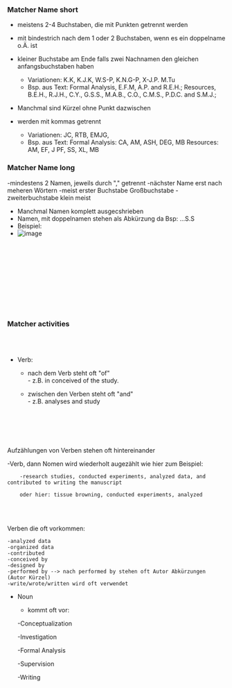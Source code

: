 ### Matcher Name short 

- meistens 2-4 Buchstaben, die mit Punkten getrennt werden
- mit bindestrich nach dem 1 oder 2 Buchstaben, wenn es ein doppelname o.Ä. ist
- kleiner Buchstabe am Ende falls zwei Nachnamen den gleichen anfangsbuchstaben haben
  - Variationen: K.K, K.J.K, W.S-P, K.N.G-P, X-J.P. M.Tu
  - Bsp. aus Text: Formal Analysis, E.F.M, A.P. and R.E.H.; Resources, B.E.H., R.J.H., C.Y., G.S.S., M.A.B., C.O., C.M.S., P.D.C. and S.M.J.;

- Manchmal sind Kürzel ohne Punkt dazwischen
- werden mit kommas getrennt
  - Variationen: JC, RTB, EMJG, 
  - Bsp. aus Text: Formal Analysis: CA, AM, ASH, DEG, MB Resources: AM, EF, J PF, SS, XL, MB

### Matcher Name long 
-mindestens 2 Namen, jeweils durch "," getrennt
-nächster Name erst nach meheren Wörtern 
-meist erster Buchstabe Großbuchstabe
-zweiterbuchstabe klein meist 
- Manchmal Namen komplett ausgecshrieben 
- Namen, mit doppelnamen stehen als Abkürzung da Bsp: ...S.S
- Beispiel:
- ![image](https://user-images.githubusercontent.com/79063465/235614136-81dad94d-7b7a-4eb6-a051-0bffb86b02cd.png)




<br> 
<br> 
<br> 
<br> 
<br> 
<br> 
<br> 
<br> 
<br> 






### Matcher activities 


<br>
<br>



- Verb: 
  - nach dem Verb steht oft "of"       
        - z.B. in conceived of the study.
        
  - zwischen den Verben steht oft "and"    
          - z.B. analyses and study

<br> 
<br> 
<br> 
<br> 



Aufzählungen von Verben stehen oft hintereinander
  
  -Verb, dann Nomen wird wiederholt augezählt wie hier zum Beispiel: 
  
        -research studies, conducted experiments, analyzed data, and contributed to writing the manuscript
        
        oder hier: tissue browning, conducted experiments, analyzed
        
 <br>
 <br>
        
        
        
  Verben die oft vorkommen: <br>
  
    -analyzed data 
    -organized data 
    -contributed 
    -conceived by 
    -designed by  
    -performed by --> nach performed by stehen oft Autor Abkürzungen (Autor Kürzel) 
    -write/wrote/written wird oft verwendet  

    
  

- Noun 
    - kommt oft vor:

    -Conceptualization
  
     -Investigation
  
    -Formal Analysis
  
    -Supervision
  
    -Writing
